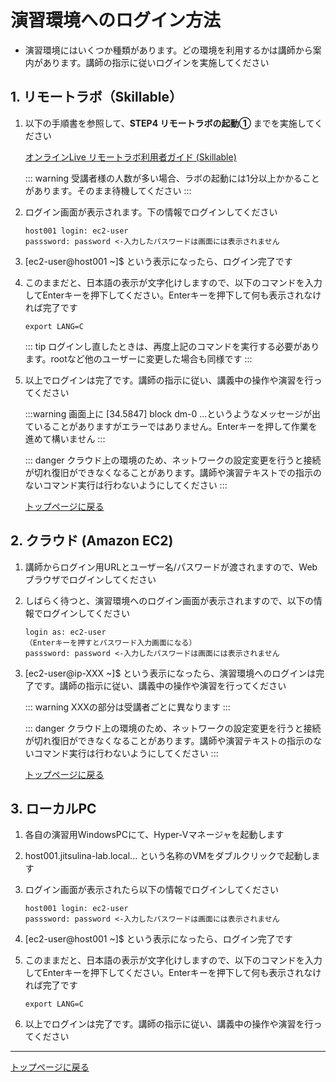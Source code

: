 演習環境へのログイン方法
==
- 演習環境にはいくつか種類があります。どの環境を利用するかは講師から案内があります。講師の指示に従いログインを実施してください

## 1. リモートラボ（Skillable）
1. 以下の手順書を参照して、**STEP4 リモートラボの起動①** までを実施してください

    [オンラインLive リモートラボ利用者ガイド (Skillable)](https://teachme.jp/69155/manuals/20396002)

    ::: warning
    受講者様の人数が多い場合、ラボの起動には1分以上かかることがあります。そのまま待機してください
    :::

2. ログイン画面が表示されます。下の情報でログインしてください
    ```
    host001 login: ec2-user
    passsword: password <-入力したパスワードは画面には表示されません
    ```
3. [ec2-user@host001 ~]$ という表示になったら、ログイン完了です

4. このままだと、日本語の表示が文字化けしますので、以下のコマンドを入力してEnterキーを押下してください。Enterキーを押下して何も表示されなければ完了です
   ```
   export LANG=C
   ```

   ::: tip
   ログインし直したときは、再度上記のコマンドを実行する必要があります。rootなど他のユーザーに変更した場合も同様です
   :::

5. 以上でログインは完了です。講師の指示に従い、講義中の操作や演習を行ってください

    :::warning
    画面上に [34.5847] block dm-0 ...というようなメッセージが出ていることがありますがエラーではありません。Enterキーを押して作業を進めて構いません
    :::

    ::: danger
    クラウド上の環境のため、ネットワークの設定変更を行うと接続が切れ復旧ができなくなることがあります。講師や演習テキストでの指示のないコマンド実行は行わないようにしてください
    :::

    [トップページに戻る](../index.md)

## 2. クラウド (Amazon EC2) 
1. 講師からログイン用URLとユーザー名/パスワードが渡されますので、Webブラウザでログインしてください
2. しばらく待つと、演習環境へのログイン画面が表示されますので、以下の情報でログインしてください

    ```
    login as: ec2-user
    （Enterキーを押すとパスワード入力画面になる）
    passsword: password <-入力したパスワードは画面には表示されません
    ```

3. [ec2-user@ip-XXX ~]$ という表示になったら、演習環境へのログインは完了です。講師の指示に従い、講義中の操作や演習を行ってください

    ::: warning
    XXXの部分は受講者ごとに異なります
    :::

    ::: danger 
    クラウド上の環境のため、ネットワークの設定変更を行うと接続が切れ復旧ができなくなることがあります。講師や演習テキストの指示のないコマンド実行は行わないようにしてください
    :::

    [トップページに戻る](../index.md)

## 3. ローカルPC
1. 各自の演習用WindowsPCにて、Hyper-Vマネージャを起動します
2. host001.jitsulina-lab.local... という名称のVMをダブルクリックで起動します
3. ログイン画面が表示されたら以下の情報でログインしてください
    ```
    host001 login: ec2-user
    passsword: password <-入力したパスワードは画面には表示されません
    ```
5. [ec2-user@host001 ~]$ という表示になったら、ログイン完了です

6. このままだと、日本語の表示が文字化けしますので、以下のコマンドを入力してEnterキーを押下してください。Enterキーを押下して何も表示されなければ完了です
   ```
   export LANG=C
   ```
7. 以上でログインは完了です。講師の指示に従い、講義中の操作や演習を行ってください

---
[トップページに戻る](../index.md)